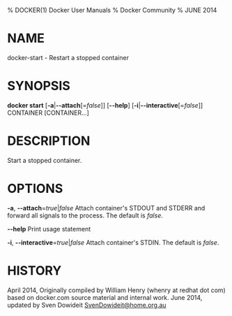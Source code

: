 % DOCKER(1) Docker User Manuals
% Docker Community
% JUNE 2014
# NAME
docker-start - Restart a stopped container

# SYNOPSIS
**docker start**
[**-a**|**--attach**[=*false*]]
[**--help**]
[**-i**|**--interactive**[=*false*]]
CONTAINER [CONTAINER...]

# DESCRIPTION

Start a stopped container.

# OPTIONS
**-a**, **--attach**=*true*|*false*
   Attach container's STDOUT and STDERR and forward all signals to the process. The default is *false*.

**--help**
  Print usage statement

**-i**, **--interactive**=*true*|*false*
   Attach container's STDIN. The default is *false*.

# HISTORY
April 2014, Originally compiled by William Henry (whenry at redhat dot com)
based on docker.com source material and internal work.
June 2014, updated by Sven Dowideit <SvenDowideit@home.org.au>
